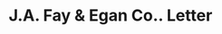 ---
doi: 10.7916/D8DV2X09
date_other: '1916'
date_other_textual: '1916'
form: correspondence
genre:
- Letters (correspondence)
name:
- J.A. Fay & Egan Co.
object_in_context_url: https://biggert.cul.columbia.edu/items/view/ave_biggert_01260
subject_hierarchical_geographic:
- Cincinnati, Ohio, United States
subject_name:
- J.A. Fay & Egan Co.
title: J.A. Fay & Egan Co.. Letter
sort_title: J.A. Fay & Egan Co.. Letter
call_number: ave_biggert_01260
coordinates:
- 39.1,-84.51666666666667
pid: ave_biggert_01260
identifiers: ave_biggert_01260
permalink: /biggert/ave_biggert_01260/
layout: iiif-image-page
---